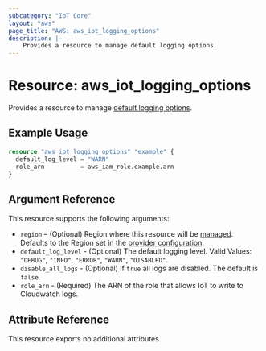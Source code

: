 ```yaml
---
subcategory: "IoT Core"
layout: "aws"
page_title: "AWS: aws_iot_logging_options"
description: |-
    Provides a resource to manage default logging options.
---
```


# Resource: aws_iot_logging_options

Provides a resource to manage [default logging options](https://docs.aws.amazon.com/iot/latest/developerguide/configure-logging.html#configure-logging-console).

## Example Usage

```terraform
resource "aws_iot_logging_options" "example" {
  default_log_level = "WARN"
  role_arn          = aws_iam_role.example.arn
}
```

## Argument Reference

This resource supports the following arguments:

* `region` – (Optional) Region where this resource will be [managed](https://docs.aws.amazon.com/general/latest/gr/rande.html#regional-endpoints). Defaults to the Region set in the [provider configuration](https://registry.terraform.io/providers/hashicorp/aws/latest/docs#aws-configuration-reference).
* `default_log_level` - (Optional) The default logging level. Valid Values: `"DEBUG"`, `"INFO"`, `"ERROR"`, `"WARN"`, `"DISABLED"`.
* `disable_all_logs` - (Optional) If `true` all logs are disabled. The default is `false`.
* `role_arn` - (Required) The ARN of the role that allows IoT to write to Cloudwatch logs.

## Attribute Reference

This resource exports no additional attributes.
